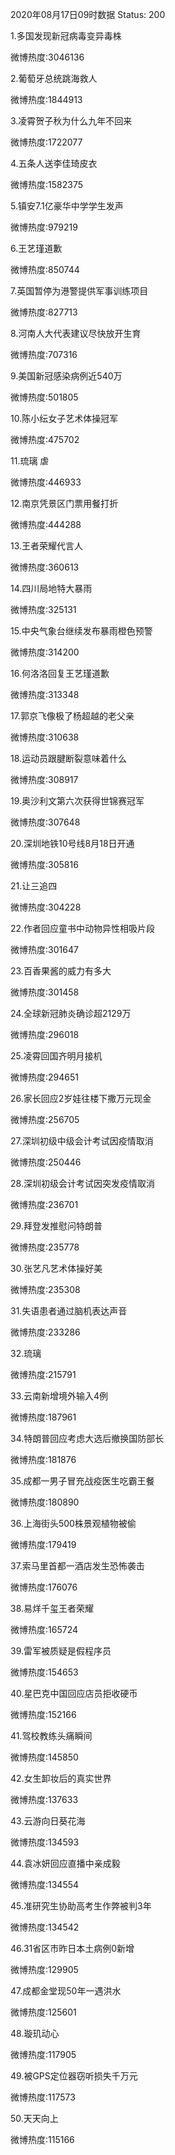 2020年08月17日09时数据
Status: 200

1.多国发现新冠病毒变异毒株

微博热度:3046136

2.葡萄牙总统跳海救人

微博热度:1844913

3.凌霄贺子秋为什么九年不回来

微博热度:1722077

4.五条人送李佳琦皮衣

微博热度:1582375

5.镇安7.1亿豪华中学学生发声

微博热度:979219

6.王艺瑾道歉

微博热度:850744

7.英国暂停为港警提供军事训练项目

微博热度:827713

8.河南人大代表建议尽快放开生育

微博热度:707316

9.美国新冠感染病例近540万

微博热度:501805

10.陈小纭女子艺术体操冠军

微博热度:475702

11.琉璃 虐

微博热度:446933

12.南京凭景区门票用餐打折

微博热度:444288

13.王者荣耀代言人

微博热度:360613

14.四川局地特大暴雨

微博热度:325131

15.中央气象台继续发布暴雨橙色预警

微博热度:314200

16.何洛洛回复王艺瑾道歉

微博热度:313348

17.郭京飞像极了杨超越的老父亲

微博热度:310638

18.运动员跟腱断裂意味着什么

微博热度:308917

19.奥沙利文第六次获得世锦赛冠军

微博热度:307648

20.深圳地铁10号线8月18日开通

微博热度:305816

21.让三追四

微博热度:304228

22.作者回应童书中动物异性相吸片段

微博热度:301647

23.百香果酱的威力有多大

微博热度:301458

24.全球新冠肺炎确诊超2129万

微博热度:296018

25.凌霄回国齐明月接机

微博热度:294651

26.家长回应2岁娃往楼下撒万元现金

微博热度:256705

27.深圳初级中级会计考试因疫情取消

微博热度:250446

28.深圳初级会计考试因突发疫情取消

微博热度:236701

29.拜登发推慰问特朗普

微博热度:235778

30.张艺凡艺术体操好美

微博热度:235308

31.失语患者通过脑机表达声音

微博热度:233286

32.琉璃

微博热度:215791

33.云南新增境外输入4例

微博热度:187961

34.特朗普回应考虑大选后撤换国防部长

微博热度:181876

35.成都一男子冒充战疫医生吃霸王餐

微博热度:180890

36.上海街头500株景观植物被偷

微博热度:179419

37.索马里首都一酒店发生恐怖袭击

微博热度:176076

38.易烊千玺王者荣耀

微博热度:165724

39.雷军被质疑是假程序员

微博热度:154653

40.星巴克中国回应店员拒收硬币

微博热度:152166

41.驾校教练头痛瞬间

微博热度:145850

42.女生卸妆后的真实世界

微博热度:137633

43.云游向日葵花海

微博热度:134593

44.袁冰妍回应直播中亲成毅

微博热度:134554

45.准研究生协助高考生作弊被判3年

微博热度:134542

46.31省区市昨日本土病例0新增

微博热度:129905

47.成都金堂现50年一遇洪水

微博热度:125601

48.璇玑动心

微博热度:117905

49.被GPS定位器窃听损失千万元

微博热度:117573

50.天天向上

微博热度:115166

